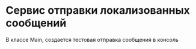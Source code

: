 # Сервис отправки локализованных сообщений

В классе Main, создается тестовая отправка сообщения в консоль
